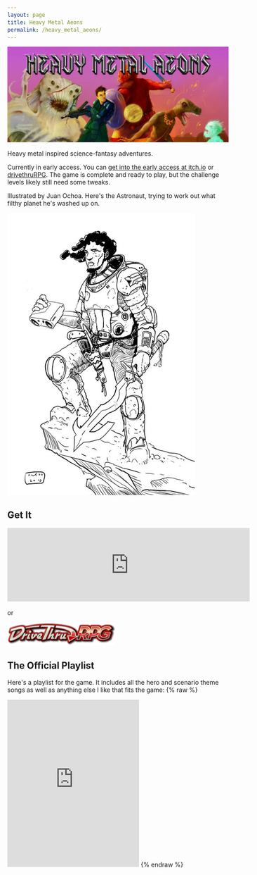 ```yaml
---
layout: page
title: Heavy Metal Aeons
permalink: /heavy_metal_aeons/
---
```

![Heavy Metal Aeons](/images/hma_web_banner.png)

Heavy metal inspired science-fantasy adventures.

Currently in early access. You can [get into the early access at itch.io](https://genericgames.itch.io/heavy-metal-aeons) or [drivethruRPG](https://www.drivethrurpg.com/product/350506/Heavy-Metal-Aeons). The game is complete and ready to play, but the challenge levels likely still need some tweaks.

Illustrated by Juan Ochoa. Here's the Astronaut, trying to work out what filthy planet he's washed up on.

![The Astronaut](/images/Astronaut.jpg)

## Get It

<iframe src="https://itch.io/embed/951302" width="552" height="167" frameborder="0"><a href="https://genericgames.itch.io/heavy-metal-aeons">Heavy Metal Aeons by Generic Games</a></iframe>

or

[![Buy Heavy Metal Aeons at drivethruRPG](/images/dtrpg-logo-245.png)](https://www.drivethrurpg.com/product/350506/Heavy-Metal-Aeons)

## The Official Playlist

Here's a playlist for the game. It includes all the hero and scenario theme
songs as well as anything else I like that fits the game:
{% raw %}
<iframe src="https://embed.spotify.com/?uri=spotify%3Auser%3Amad_jack_mcmad%3Aplaylist%3A5HGygyYe6kNBQXthqTjxsh" width="300" height="380" frameborder="0" allowtransparency="true"></iframe>
{% endraw %}
